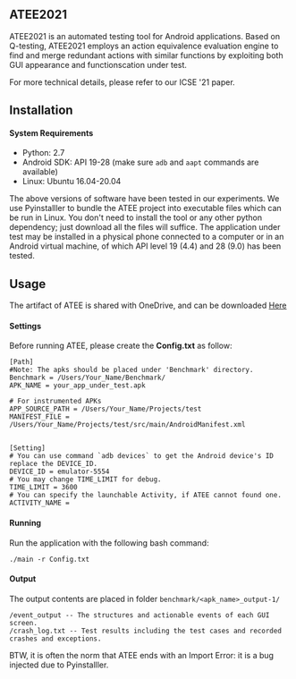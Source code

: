 ## ATEE2021

ATEE2021 is an automated testing tool for Android applications. Based on Q-testing, ATEE2021 employs an action equivalence evaluation engine to find and merge redundant actions with similar functions by exploiting both GUI appearance and functionscation under test.

For more technical details, please refer to our ICSE '21 paper.


## Installation

#### System Requirements

- Python: 2.7
- Android SDK: API 19-28 (make sure `adb` and `aapt` commands are available)
- Linux: Ubuntu 16.04-20.04

The above versions of software have been tested in our experiments. We use Pyinstalller to bundle the ATEE project into executable files which can be run in Linux.  You don't need to install the tool or any other python dependency; just download all the files will suffice. The application under test may be installed in a physical phone connected to a computer or in an Android virtual machine, of which API level 19 (4.4) and 28 (9.0) has been tested.

## Usage

The artifact of ATEE is shared with OneDrive, and can be downloaded [Here](https://1drv.ms/u/s!AmfV7AZ50ULTiT36goqVTvFpbqoJ?e=5Pybc6)


#### Settings

Before running ATEE, please create the **Config.txt** as follow: 

```
[Path]
#Note: The apks should be placed under 'Benchmark' directory.
Benchmark = /Users/Your_Name/Benchmark/
APK_NAME = your_app_under_test.apk

# For instrumented APKs
APP_SOURCE_PATH = /Users/Your_Name/Projects/test
MANIFEST_FILE = /Users/Your_Name/Projects/test/src/main/AndroidManifest.xml


[Setting]
# You can use command `adb devices` to get the Android device's ID replace the DEVICE_ID.
DEVICE_ID = emulator-5554
# You may change TIME_LIMIT for debug.
TIME_LIMIT = 3600
# You can specify the launchable Activity, if ATEE cannot found one.
ACTIVITY_NAME = 
```

#### Running

Run the application with the following bash command:

   ```shell
   ./main -r Config.txt
   ```

#### Output

The output contents are placed in folder `benchmark/<apk_name>_output-1/`

```
/event_output -- The structures and actionable events of each GUI screen.
/crash_log.txt -- Test results including the test cases and recorded crashes and exceptions.
```

BTW, it is often the norm that ATEE ends with an Import Error: it is a bug injected due to Pyinstalller.

